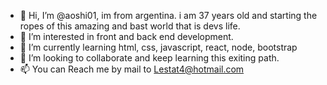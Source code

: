 - 👋 Hi, I’m @aoshi01, im from argentina. i am 37 years old and starting the ropes of this amazing and bast world that is devs life.
- 👀 I’m interested in front and back end development.
- 🌱 I’m currently learning html, css, javascript, react, node, bootstrap
- 💞️ I’m looking to collaborate and keep learning this exiting path.
- 📫 You can Reach me by mail to Lestat4@hotmail.com
<!---
aoshi01/aoshi01 is a ✨ special ✨ repository because its `README.md` (this file) appears on your GitHub profile.
You can click the Preview link to take a look at your changes.
--->
